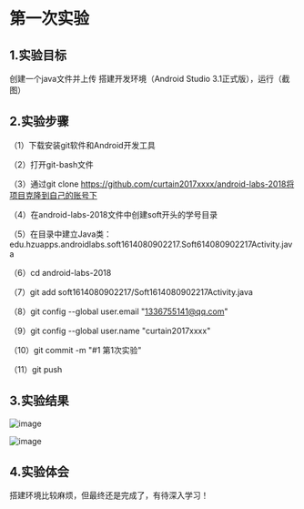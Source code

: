 ﻿# 第一次实验

## 1.实验目标

创建一个java文件并上传
搭建开发环境（Android Studio 3.1正式版），运行（截图）

## 2.实验步骤

（1）下载安装git软件和Android开发工具

（2）打开git-bash文件

（3）通过git clone https://github.com/curtain2017xxxx/android-labs-2018将项目克隆到自己的账号下

（4）在android-labs-2018文件中创建soft开头的学号目录

（5）在目录中建立Java类：edu.hzuapps.androidlabs.soft1614080902217.Soft614080902217Activity.java

（6）cd android-labs-2018

（7）git add soft1614080902217/Soft1614080902217Activity.java

（8）git config --global user.email "1336755141@qq.com"

（9）git config --global user.name "curtain2017xxxx"

（10）git commit -m "#1 第1次实验" 

（11）git push

## 3.实验结果
![image](https://github.com/curtain2017xxxx/android-labs-2018/blob/master/soft1614080902217/1.png)

![image](https://github.com/curtain2017xxxx/android-labs-2018/blob/master/soft1614080902217/2.png)
## 4.实验体会
搭建环境比较麻烦，但最终还是完成了，有待深入学习！
